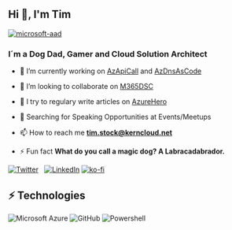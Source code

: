 ## Hi 👋, I'm Tim 

[![microsoft-aad](https://img.shields.io/badge/Microsoft-Cloud%20Solution%20Architect-%23F34F1C.svg?&style=for-the-badge&logo=microsoft&logoColor=white)][microsoft-aad]

### I´m a Dog Dad, Gamer and Cloud Solution Architect

- 🔭 I’m currently working on [AzApiCall] and [AzDnsAsCode]

- 👯 I’m looking to collaborate on [M365DSC]

- 📝 I try to regulary write articles on [AzureHero]

- 👯 Searching for Speaking Opportunities at Events/Meetups

- 📫 How to reach me **tim.stock@kerncloud.net**

- ⚡ Fun fact **What do you call a magic dog? A Labracadabrador.**

[![Twitter](https://img.shields.io/badge/twitter-%231DA1F2.svg?&style=for-the-badge&logo=twitter&logoColor=white&countColor=%232ea44f)][twitter] &nbsp;&nbsp;[![LinkedIn](https://img.shields.io/badge/linkedin-%230077B5.svg?&style=for-the-badge&logo=linkedin&logoColor=white)][linkedin]
[![ko-fi](https://ko-fi.com/img/githubbutton_sm.svg)](https://ko-fi.com/O4O3FVK5X)

## ⚡ Technologies

![Microsoft Azure](https://img.shields.io/badge/Microsoft%20Azure-232F7E?style=for-the-badge&logo=microsoft-azure)
![GitHub](https://img.shields.io/badge/-GitHub-232F7E?style=for-the-badge&logo=github)
![Powershell](https://img.shields.io/badge/-Powershell-232F7E?style=for-the-badge&logo=Powershell)


[AzureHero]: https://www.azurehero.de
[microsoft-aad]: https://techcommunity.microsoft.com/t5/azure-active-directory-identity/bg-p/Identity
[twitter]: https://twitter.com/intent/follow?original_referer=https%3A%2F%2Fgithub.com%2Fti_stock&screen_name=ti_stock
[linkedin]: https://www.linkedin.com/in/tim-stock/
[M365DSC]: https://github.com/microsoft/Microsoft365DSC
[AzApiCall]: https://github.com/JulianHayward/AzAPICall
[AzDnsAsCode]: https://github.com/Timsto/AzDnsAsCode
